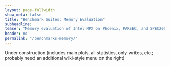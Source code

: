 ```yaml
---
layout: page-fullwidth
show_meta: false
title: "Benchmark Suites: Memory Evaluation"
subheadline:
teaser: "Memory evaluation of Intel MPX on Phoenix, PARSEC, and SPEC2006 benchmark suites."
header: no
permalink: "/benchmarks-memory/"
---
```


Under construction (includes main plots, all statistics, only-writes, etc.; probably need an additional wiki-style menu on the right)